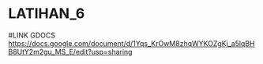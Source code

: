 # LATIHAN_6

#LINK GDOCS
https://docs.google.com/document/d/1Yqs_KrOwM8zhqWYKOZgKj_a5lqBHB8UtY2m2gu_MS_E/edit?usp=sharing
